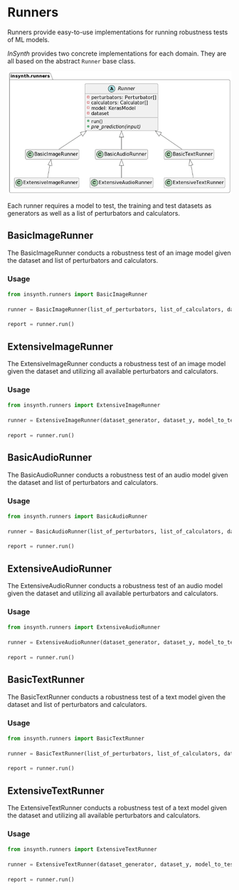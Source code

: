 # Runners

Runners provide easy-to-use implementations for running robustness tests of ML models.

*InSynth* provides two concrete implementations for each domain. They are all based on the abstract `Runner` base class.

![InSynth Runners](../images/insynth_runners.png)

Each runner requires a model to test, the training and test datasets as generators as well as a list of perturbators and
calculators.

## BasicImageRunner

The BasicImageRunner conducts a robustness test of an image model given the dataset and list of perturbators and
calculators.

### Usage

```python
from insynth.runners import BasicImageRunner

runner = BasicImageRunner(list_of_perturbators, list_of_calculators, dataset_generator, dataset_y, model_to_test)

report = runner.run()
```

## ExtensiveImageRunner

The ExtensiveImageRunner conducts a robustness test of an image model given the dataset and utilizing all available
perturbators and calculators.

### Usage

```python
from insynth.runners import ExtensiveImageRunner

runner = ExtensiveImageRunner(dataset_generator, dataset_y, model_to_test, training_data_generator)

report = runner.run()
```

## BasicAudioRunner

The BasicAudioRunner conducts a robustness test of an audio model given the dataset and list of perturbators and
calculators.

### Usage

```python
from insynth.runners import BasicAudioRunner

runner = BasicAudioRunner(list_of_perturbators, list_of_calculators, dataset_generator, dataset_y, model_to_test)

report = runner.run()
```

## ExtensiveAudioRunner

The ExtensiveAudioRunner conducts a robustness test of an audio model given the dataset and utilizing all available
perturbators and calculators.

### Usage

```python
from insynth.runners import ExtensiveAudioRunner

runner = ExtensiveAudioRunner(dataset_generator, dataset_y, model_to_test, training_data_generator)

report = runner.run()
```

## BasicTextRunner

The BasicTextRunner conducts a robustness test of a text model given the dataset and list of perturbators and
calculators.

### Usage

```python
from insynth.runners import BasicTextRunner

runner = BasicTextRunner(list_of_perturbators, list_of_calculators, dataset_generator, dataset_y, model_to_test)

report = runner.run()
```

## ExtensiveTextRunner

The ExtensiveTextRunner conducts a robustness test of a text model given the dataset and utilizing all available
perturbators and calculators.

### Usage

```python
from insynth.runners import ExtensiveTextRunner

runner = ExtensiveTextRunner(dataset_generator, dataset_y, model_to_test, training_data_generator)

report = runner.run()
```
